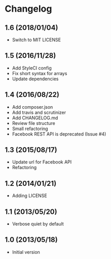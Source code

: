 # Changelog

## 1.6 (2018/01/04)

* Switch to MIT LICENSE

## 1.5 (2016/11/28)

* Add StyleCI config
* Fix short syntax for arrays
* Update dependencies

## 1.4 (2016/08/22)

* Add composer.json
* Add travis and scrutinizer
* Add CHANGELOG.md
* Review file structure
* Small refactoring
* Facebook REST API is deprecated (Issue #4)

## 1.3 (2015/08/17)

* Update url for Facebook API
* Refactoring

## 1.2 (2014/01/21)

* Adding LICENSE

## 1.1 (2013/05/20)

* Verbose quiet by default

## 1.0 (2013/05/18)

* Initial version
